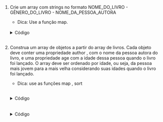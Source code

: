 1. Crie um array com strings no formato NOME_DO_LIVRO - GÊNERO_DO_LIVRO - NOME_DA_PESSOA_AUTORA
    - Dica: Use a função map.

    <br>
    <details>
    <summary>Código</summary>   

    ```
    const expectedResult = [
      'As Crônicas de Gelo e Fogo - Fantasia - George R. R. Martin',
      'O Senhor dos Anéis - Fantasia - J. R. R. Tolkien',
      'Fundação - Ficção Científica - Isaac Asimov',
      'Duna - Ficção Científica - Frank Herbert',
      'A Coisa - Terror - Stephen King',
      'O Chamado de Cthulhu - Terror - H. P. Lovecraft',
    ];
    
    function formatedBookNames() {
      // escreva seu código aqui
    }
    ```

    </details>
    <br> 

2. Construa um array de objetos a partir do array de livros. Cada objeto deve conter uma propriedade author , com o nome da pessoa autora do livro, e uma propriedade age com a idade dessa pessoa quando o livro foi lançado. O array deve ser ordenado por idade, ou seja, da pessoa mais jovem para a mais velha considerando suas idades quando o livro foi lançado.
    - Dica: use as funções map , sort   

        <br>
    <details>
    <summary>Código</summary>   

    ```
    const expectedResult = [
      {
        age: 31,
        author: 'Isaac Asimov',
      },
      {
        age: 38,
        author: 'H. P. Lovecraft',
      },
      {
        age: 39,
        author: 'Stephen King',
      },
      {
        age: 43,
        author: 'George R. R. Martin',
      },
      {
        age: 45,
        author: 'Frank Herbert',
      },
      {
        age: 62,
        author: 'J. R. R. Tolkien',
      },
    ];


    function nameAndAge() {
      // escreva seu código aqui
    }
   
    ```

    </details>
    <br> 









   
   
   
   
   
    <br>
    <details>
    <summary>Código</summary>   

    ```

    ```

    </details>
    <br> 